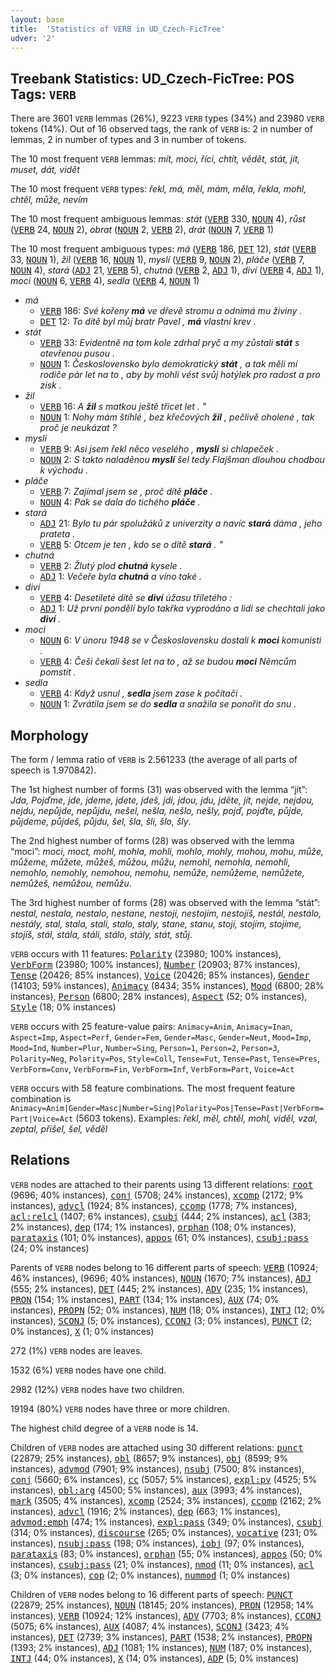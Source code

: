 ```yaml
---
layout: base
title:  'Statistics of VERB in UD_Czech-FicTree'
udver: '2'
---
```


## Treebank Statistics: UD_Czech-FicTree: POS Tags: `VERB`

There are 3601 `VERB` lemmas (26%), 9223 `VERB` types (34%) and 23980 `VERB` tokens (14%).
Out of 16 observed tags, the rank of `VERB` is: 2 in number of lemmas, 2 in number of types and 3 in number of tokens.

The 10 most frequent `VERB` lemmas: <em>mít, moci, říci, chtít, vědět, stát, jít, muset, dát, vidět</em>

The 10 most frequent `VERB` types:  <em>řekl, má, měl, mám, měla, řekla, mohl, chtěl, může, nevím</em>

The 10 most frequent ambiguous lemmas: <em>stát</em> (<tt><a href="cs_fictree-pos-VERB.html">VERB</a></tt> 330, <tt><a href="cs_fictree-pos-NOUN.html">NOUN</a></tt> 4), <em>růst</em> (<tt><a href="cs_fictree-pos-VERB.html">VERB</a></tt> 24, <tt><a href="cs_fictree-pos-NOUN.html">NOUN</a></tt> 2), <em>obrat</em> (<tt><a href="cs_fictree-pos-NOUN.html">NOUN</a></tt> 2, <tt><a href="cs_fictree-pos-VERB.html">VERB</a></tt> 2), <em>drát</em> (<tt><a href="cs_fictree-pos-NOUN.html">NOUN</a></tt> 7, <tt><a href="cs_fictree-pos-VERB.html">VERB</a></tt> 1)

The 10 most frequent ambiguous types:  <em>má</em> (<tt><a href="cs_fictree-pos-VERB.html">VERB</a></tt> 186, <tt><a href="cs_fictree-pos-DET.html">DET</a></tt> 12), <em>stát</em> (<tt><a href="cs_fictree-pos-VERB.html">VERB</a></tt> 33, <tt><a href="cs_fictree-pos-NOUN.html">NOUN</a></tt> 1), <em>žil</em> (<tt><a href="cs_fictree-pos-VERB.html">VERB</a></tt> 16, <tt><a href="cs_fictree-pos-NOUN.html">NOUN</a></tt> 1), <em>myslí</em> (<tt><a href="cs_fictree-pos-VERB.html">VERB</a></tt> 9, <tt><a href="cs_fictree-pos-NOUN.html">NOUN</a></tt> 2), <em>pláče</em> (<tt><a href="cs_fictree-pos-VERB.html">VERB</a></tt> 7, <tt><a href="cs_fictree-pos-NOUN.html">NOUN</a></tt> 4), <em>stará</em> (<tt><a href="cs_fictree-pos-ADJ.html">ADJ</a></tt> 21, <tt><a href="cs_fictree-pos-VERB.html">VERB</a></tt> 5), <em>chutná</em> (<tt><a href="cs_fictree-pos-VERB.html">VERB</a></tt> 2, <tt><a href="cs_fictree-pos-ADJ.html">ADJ</a></tt> 1), <em>diví</em> (<tt><a href="cs_fictree-pos-VERB.html">VERB</a></tt> 4, <tt><a href="cs_fictree-pos-ADJ.html">ADJ</a></tt> 1), <em>moci</em> (<tt><a href="cs_fictree-pos-NOUN.html">NOUN</a></tt> 6, <tt><a href="cs_fictree-pos-VERB.html">VERB</a></tt> 4), <em>sedla</em> (<tt><a href="cs_fictree-pos-VERB.html">VERB</a></tt> 4, <tt><a href="cs_fictree-pos-NOUN.html">NOUN</a></tt> 1)


* <em>má</em>
  * <tt><a href="cs_fictree-pos-VERB.html">VERB</a></tt> 186: <em>Své kořeny <b>má</b> ve dřevě stromu a odnímá mu živiny .</em>
  * <tt><a href="cs_fictree-pos-DET.html">DET</a></tt> 12: <em>To dítě byl můj bratr Pavel , <b>má</b> vlastní krev .</em>
* <em>stát</em>
  * <tt><a href="cs_fictree-pos-VERB.html">VERB</a></tt> 33: <em>Evidentně na tom kole zdrhal pryč a my zůstali <b>stát</b> s otevřenou pusou .</em>
  * <tt><a href="cs_fictree-pos-NOUN.html">NOUN</a></tt> 1: <em>Československo bylo demokratický <b>stát</b> , a tak měli mí rodiče pár let na to , aby by mohli vést svůj hotýlek pro radost a pro zisk .</em>
* <em>žil</em>
  * <tt><a href="cs_fictree-pos-VERB.html">VERB</a></tt> 16: <em>A <b>žil</b> s matkou ještě třicet let . "</em>
  * <tt><a href="cs_fictree-pos-NOUN.html">NOUN</a></tt> 1: <em>Nohy mám štíhlé , bez křečových <b>žil</b> , pečlivě oholené , tak proč je neukázat ?</em>
* <em>myslí</em>
  * <tt><a href="cs_fictree-pos-VERB.html">VERB</a></tt> 9: <em>Asi jsem řekl něco veselého , <b>myslí</b> si chlapeček .</em>
  * <tt><a href="cs_fictree-pos-NOUN.html">NOUN</a></tt> 2: <em>S takto naladěnou <b>myslí</b> šel tedy Flajšman dlouhou chodbou k východu .</em>
* <em>pláče</em>
  * <tt><a href="cs_fictree-pos-VERB.html">VERB</a></tt> 7: <em>Zajímal jsem se , proč dítě <b>pláče</b> .</em>
  * <tt><a href="cs_fictree-pos-NOUN.html">NOUN</a></tt> 4: <em>Pak se dala do tichého <b>pláče</b> .</em>
* <em>stará</em>
  * <tt><a href="cs_fictree-pos-ADJ.html">ADJ</a></tt> 21: <em>Bylo tu pár spolužáků z univerzity a navíc <b>stará</b> dáma , jeho prateta .</em>
  * <tt><a href="cs_fictree-pos-VERB.html">VERB</a></tt> 5: <em>Otcem je ten , kdo se o dítě <b>stará</b> . "</em>
* <em>chutná</em>
  * <tt><a href="cs_fictree-pos-VERB.html">VERB</a></tt> 2: <em>Žlutý plod <b>chutná</b> kysele .</em>
  * <tt><a href="cs_fictree-pos-ADJ.html">ADJ</a></tt> 1: <em>Večeře byla <b>chutná</b> a víno také .</em>
* <em>diví</em>
  * <tt><a href="cs_fictree-pos-VERB.html">VERB</a></tt> 4: <em>Desetileté dítě se <b>diví</b> úžasu tříletého :</em>
  * <tt><a href="cs_fictree-pos-ADJ.html">ADJ</a></tt> 1: <em>Už první pondělí bylo takřka vyprodáno a lidi se chechtali jako <b>diví</b> .</em>
* <em>moci</em>
  * <tt><a href="cs_fictree-pos-NOUN.html">NOUN</a></tt> 6: <em>V únoru 1948 se v Československu dostali k <b>moci</b> komunisti .</em>
  * <tt><a href="cs_fictree-pos-VERB.html">VERB</a></tt> 4: <em>Češi čekali šest let na to , až se budou <b>moci</b> Němcům pomstít .</em>
* <em>sedla</em>
  * <tt><a href="cs_fictree-pos-VERB.html">VERB</a></tt> 4: <em>Když usnul , <b>sedla</b> jsem zase k počítači .</em>
  * <tt><a href="cs_fictree-pos-NOUN.html">NOUN</a></tt> 1: <em>Zvrátila jsem se do <b>sedla</b> a snažila se ponořit do snu .</em>

## Morphology

The form / lemma ratio of `VERB` is 2.561233 (the average of all parts of speech is 1.970842).

The 1st highest number of forms (31) was observed with the lemma “jít”: <em>Jda, Pojďme, jde, jdeme, jdete, jdeš, jdi, jdou, jdu, jděte, jít, nejde, nejdou, nejdu, nepůjde, nepůjdu, nešel, nešla, nešlo, nešly, pojď, pojďte, půjde, půjdeme, půjdeš, půjdu, šel, šla, šli, šlo, šly</em>.

The 2nd highest number of forms (28) was observed with the lemma “moci”: <em>moci, moct, mohl, mohla, mohli, mohlo, mohly, mohou, mohu, může, můžeme, můžete, můžeš, můžou, můžu, nemohl, nemohla, nemohli, nemohlo, nemohly, nemohou, nemohu, nemůže, nemůžeme, nemůžete, nemůžeš, nemůžou, nemůžu</em>.

The 3rd highest number of forms (28) was observed with the lemma “stát”: <em>nestal, nestala, nestalo, nestane, nestojí, nestojím, nestojíš, nestál, nestálo, nestály, stal, stala, stali, stalo, staly, stane, stanu, stojí, stojím, stojíme, stojíš, stál, stála, stáli, stálo, stály, stát, stůj</em>.

`VERB` occurs with 11 features: <tt><a href="cs_fictree-feat-Polarity.html">Polarity</a></tt> (23980; 100% instances), <tt><a href="cs_fictree-feat-VerbForm.html">VerbForm</a></tt> (23980; 100% instances), <tt><a href="cs_fictree-feat-Number.html">Number</a></tt> (20903; 87% instances), <tt><a href="cs_fictree-feat-Tense.html">Tense</a></tt> (20426; 85% instances), <tt><a href="cs_fictree-feat-Voice.html">Voice</a></tt> (20426; 85% instances), <tt><a href="cs_fictree-feat-Gender.html">Gender</a></tt> (14103; 59% instances), <tt><a href="cs_fictree-feat-Animacy.html">Animacy</a></tt> (8434; 35% instances), <tt><a href="cs_fictree-feat-Mood.html">Mood</a></tt> (6800; 28% instances), <tt><a href="cs_fictree-feat-Person.html">Person</a></tt> (6800; 28% instances), <tt><a href="cs_fictree-feat-Aspect.html">Aspect</a></tt> (52; 0% instances), <tt><a href="cs_fictree-feat-Style.html">Style</a></tt> (18; 0% instances)

`VERB` occurs with 25 feature-value pairs: `Animacy=Anim`, `Animacy=Inan`, `Aspect=Imp`, `Aspect=Perf`, `Gender=Fem`, `Gender=Masc`, `Gender=Neut`, `Mood=Imp`, `Mood=Ind`, `Number=Plur`, `Number=Sing`, `Person=1`, `Person=2`, `Person=3`, `Polarity=Neg`, `Polarity=Pos`, `Style=Coll`, `Tense=Fut`, `Tense=Past`, `Tense=Pres`, `VerbForm=Conv`, `VerbForm=Fin`, `VerbForm=Inf`, `VerbForm=Part`, `Voice=Act`

`VERB` occurs with 58 feature combinations.
The most frequent feature combination is `Animacy=Anim|Gender=Masc|Number=Sing|Polarity=Pos|Tense=Past|VerbForm=Part|Voice=Act` (5603 tokens).
Examples: <em>řekl, měl, chtěl, mohl, viděl, vzal, zeptal, přišel, šel, věděl</em>


## Relations

`VERB` nodes are attached to their parents using 13 different relations: <tt><a href="cs_fictree-dep-root.html">root</a></tt> (9696; 40% instances), <tt><a href="cs_fictree-dep-conj.html">conj</a></tt> (5708; 24% instances), <tt><a href="cs_fictree-dep-xcomp.html">xcomp</a></tt> (2172; 9% instances), <tt><a href="cs_fictree-dep-advcl.html">advcl</a></tt> (1924; 8% instances), <tt><a href="cs_fictree-dep-ccomp.html">ccomp</a></tt> (1778; 7% instances), <tt><a href="cs_fictree-dep-acl-relcl.html">acl:relcl</a></tt> (1407; 6% instances), <tt><a href="cs_fictree-dep-csubj.html">csubj</a></tt> (444; 2% instances), <tt><a href="cs_fictree-dep-acl.html">acl</a></tt> (383; 2% instances), <tt><a href="cs_fictree-dep-dep.html">dep</a></tt> (174; 1% instances), <tt><a href="cs_fictree-dep-orphan.html">orphan</a></tt> (108; 0% instances), <tt><a href="cs_fictree-dep-parataxis.html">parataxis</a></tt> (101; 0% instances), <tt><a href="cs_fictree-dep-appos.html">appos</a></tt> (61; 0% instances), <tt><a href="cs_fictree-dep-csubj-pass.html">csubj:pass</a></tt> (24; 0% instances)

Parents of `VERB` nodes belong to 16 different parts of speech: <tt><a href="cs_fictree-pos-VERB.html">VERB</a></tt> (10924; 46% instances),  (9696; 40% instances), <tt><a href="cs_fictree-pos-NOUN.html">NOUN</a></tt> (1670; 7% instances), <tt><a href="cs_fictree-pos-ADJ.html">ADJ</a></tt> (555; 2% instances), <tt><a href="cs_fictree-pos-DET.html">DET</a></tt> (445; 2% instances), <tt><a href="cs_fictree-pos-ADV.html">ADV</a></tt> (235; 1% instances), <tt><a href="cs_fictree-pos-PRON.html">PRON</a></tt> (154; 1% instances), <tt><a href="cs_fictree-pos-PART.html">PART</a></tt> (134; 1% instances), <tt><a href="cs_fictree-pos-AUX.html">AUX</a></tt> (74; 0% instances), <tt><a href="cs_fictree-pos-PROPN.html">PROPN</a></tt> (52; 0% instances), <tt><a href="cs_fictree-pos-NUM.html">NUM</a></tt> (18; 0% instances), <tt><a href="cs_fictree-pos-INTJ.html">INTJ</a></tt> (12; 0% instances), <tt><a href="cs_fictree-pos-SCONJ.html">SCONJ</a></tt> (5; 0% instances), <tt><a href="cs_fictree-pos-CCONJ.html">CCONJ</a></tt> (3; 0% instances), <tt><a href="cs_fictree-pos-PUNCT.html">PUNCT</a></tt> (2; 0% instances), <tt><a href="cs_fictree-pos-X.html">X</a></tt> (1; 0% instances)

272 (1%) `VERB` nodes are leaves.

1532 (6%) `VERB` nodes have one child.

2982 (12%) `VERB` nodes have two children.

19194 (80%) `VERB` nodes have three or more children.

The highest child degree of a `VERB` node is 14.

Children of `VERB` nodes are attached using 30 different relations: <tt><a href="cs_fictree-dep-punct.html">punct</a></tt> (22879; 25% instances), <tt><a href="cs_fictree-dep-obl.html">obl</a></tt> (8657; 9% instances), <tt><a href="cs_fictree-dep-obj.html">obj</a></tt> (8599; 9% instances), <tt><a href="cs_fictree-dep-advmod.html">advmod</a></tt> (7901; 9% instances), <tt><a href="cs_fictree-dep-nsubj.html">nsubj</a></tt> (7500; 8% instances), <tt><a href="cs_fictree-dep-conj.html">conj</a></tt> (5660; 6% instances), <tt><a href="cs_fictree-dep-cc.html">cc</a></tt> (5057; 5% instances), <tt><a href="cs_fictree-dep-expl-pv.html">expl:pv</a></tt> (4525; 5% instances), <tt><a href="cs_fictree-dep-obl-arg.html">obl:arg</a></tt> (4500; 5% instances), <tt><a href="cs_fictree-dep-aux.html">aux</a></tt> (3993; 4% instances), <tt><a href="cs_fictree-dep-mark.html">mark</a></tt> (3505; 4% instances), <tt><a href="cs_fictree-dep-xcomp.html">xcomp</a></tt> (2524; 3% instances), <tt><a href="cs_fictree-dep-ccomp.html">ccomp</a></tt> (2162; 2% instances), <tt><a href="cs_fictree-dep-advcl.html">advcl</a></tt> (1916; 2% instances), <tt><a href="cs_fictree-dep-dep.html">dep</a></tt> (663; 1% instances), <tt><a href="cs_fictree-dep-advmod-emph.html">advmod:emph</a></tt> (474; 1% instances), <tt><a href="cs_fictree-dep-expl-pass.html">expl:pass</a></tt> (349; 0% instances), <tt><a href="cs_fictree-dep-csubj.html">csubj</a></tt> (314; 0% instances), <tt><a href="cs_fictree-dep-discourse.html">discourse</a></tt> (265; 0% instances), <tt><a href="cs_fictree-dep-vocative.html">vocative</a></tt> (231; 0% instances), <tt><a href="cs_fictree-dep-nsubj-pass.html">nsubj:pass</a></tt> (198; 0% instances), <tt><a href="cs_fictree-dep-iobj.html">iobj</a></tt> (97; 0% instances), <tt><a href="cs_fictree-dep-parataxis.html">parataxis</a></tt> (83; 0% instances), <tt><a href="cs_fictree-dep-orphan.html">orphan</a></tt> (55; 0% instances), <tt><a href="cs_fictree-dep-appos.html">appos</a></tt> (50; 0% instances), <tt><a href="cs_fictree-dep-csubj-pass.html">csubj:pass</a></tt> (21; 0% instances), <tt><a href="cs_fictree-dep-nmod.html">nmod</a></tt> (11; 0% instances), <tt><a href="cs_fictree-dep-acl.html">acl</a></tt> (3; 0% instances), <tt><a href="cs_fictree-dep-cop.html">cop</a></tt> (2; 0% instances), <tt><a href="cs_fictree-dep-nummod.html">nummod</a></tt> (1; 0% instances)

Children of `VERB` nodes belong to 16 different parts of speech: <tt><a href="cs_fictree-pos-PUNCT.html">PUNCT</a></tt> (22879; 25% instances), <tt><a href="cs_fictree-pos-NOUN.html">NOUN</a></tt> (18145; 20% instances), <tt><a href="cs_fictree-pos-PRON.html">PRON</a></tt> (12958; 14% instances), <tt><a href="cs_fictree-pos-VERB.html">VERB</a></tt> (10924; 12% instances), <tt><a href="cs_fictree-pos-ADV.html">ADV</a></tt> (7703; 8% instances), <tt><a href="cs_fictree-pos-CCONJ.html">CCONJ</a></tt> (5075; 6% instances), <tt><a href="cs_fictree-pos-AUX.html">AUX</a></tt> (4087; 4% instances), <tt><a href="cs_fictree-pos-SCONJ.html">SCONJ</a></tt> (3423; 4% instances), <tt><a href="cs_fictree-pos-DET.html">DET</a></tt> (2739; 3% instances), <tt><a href="cs_fictree-pos-PART.html">PART</a></tt> (1538; 2% instances), <tt><a href="cs_fictree-pos-PROPN.html">PROPN</a></tt> (1393; 2% instances), <tt><a href="cs_fictree-pos-ADJ.html">ADJ</a></tt> (1081; 1% instances), <tt><a href="cs_fictree-pos-NUM.html">NUM</a></tt> (187; 0% instances), <tt><a href="cs_fictree-pos-INTJ.html">INTJ</a></tt> (44; 0% instances), <tt><a href="cs_fictree-pos-X.html">X</a></tt> (14; 0% instances), <tt><a href="cs_fictree-pos-ADP.html">ADP</a></tt> (5; 0% instances)

